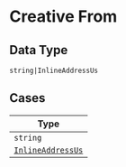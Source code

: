 
# Creative From

## Data Type

`string|InlineAddressUs`

## Cases

| Type |
|  --- |
| `string` |
| [`InlineAddressUs`](../../../doc/models/inline-address-us.md) |

